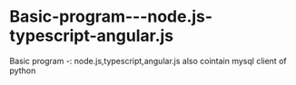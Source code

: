 # Basic-program---node.js-typescript-angular.js
Basic program -: node.js,typescript,angular.js   also cointain mysql client of python 
